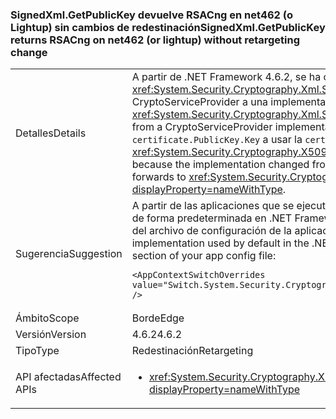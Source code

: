 ### <a name="signedxmlgetpublickey-returns-rsacng-on-net462-or-lightup-without-retargeting-change"></a><span data-ttu-id="217e5-101">SignedXml.GetPublicKey devuelve RSACng en net462 (o Lightup) sin cambios de redestinación</span><span class="sxs-lookup"><span data-stu-id="217e5-101">SignedXml.GetPublicKey returns RSACng on net462 (or lightup) without retargeting change</span></span>

|   |   |
|---|---|
|<span data-ttu-id="217e5-102">Detalles</span><span class="sxs-lookup"><span data-stu-id="217e5-102">Details</span></span>|<span data-ttu-id="217e5-103">A partir de .NET Framework 4.6.2, se ha cambiado (sin peculiaridades) el tipo concreto del objeto devuelto por el método <xref:System.Security.Cryptography.Xml.SignedXml.GetPublicKey%2A?displayProperty=nameWithType> de una implementación de CryptoServiceProvider a una implementación de Cng.</span><span class="sxs-lookup"><span data-stu-id="217e5-103">Starting with the .NET Framework 4.6.2, the concrete type of the object returned by the <xref:System.Security.Cryptography.Xml.SignedXml.GetPublicKey%2A?displayProperty=nameWithType> method changed (without a quirk) from a CryptoServiceProvider implementation to a Cng implementation.</span></span> <span data-ttu-id="217e5-104">Esto se debe a que la implementación ha pasado de usar <code>certificate.PublicKey.Key</code> a usar la <code>certificate.GetAnyPublicKey</code> interna que reenvía a <xref:System.Security.Cryptography.X509Certificates.RSACertificateExtensions.GetRSAPublicKey%2A?displayProperty=nameWithType>.</span><span class="sxs-lookup"><span data-stu-id="217e5-104">This is because the implementation changed from using <code>certificate.PublicKey.Key</code> to using the internal <code>certificate.GetAnyPublicKey</code> which forwards to <xref:System.Security.Cryptography.X509Certificates.RSACertificateExtensions.GetRSAPublicKey%2A?displayProperty=nameWithType>.</span></span>|
|<span data-ttu-id="217e5-105">Sugerencia</span><span class="sxs-lookup"><span data-stu-id="217e5-105">Suggestion</span></span>|<span data-ttu-id="217e5-106">A partir de las aplicaciones que se ejecutan en .NET Framework 4.7.1, se puede usar la implementación de CryptoServiceProvider que se usa de forma predeterminada en .NET Framework 4.6.1 y versiones anteriores mediante la adición del conmutador siguiente a la sección [runtime](~/docs/framework/configure-apps/file-schema/runtime/runtime-element.md) del archivo de configuración de la aplicación:</span><span class="sxs-lookup"><span data-stu-id="217e5-106">Starting with apps running on the .NET Framework 4.7.1, you can use the CryptoServiceProvider implementation used by default in the .NET Framework 4.6.1 and earlier versions by adding the following configuration switch to the [runtime](~/docs/framework/configure-apps/file-schema/runtime/runtime-element.md) section of your app config file:</span></span><pre><code class="language-xml">&lt;AppContextSwitchOverrides value=&quot;Switch.System.Security.Cryptography.Xml.SignedXmlUseLegacyCertificatePrivateKey=true&quot; /&gt;&#13;&#10;</code></pre>|
|<span data-ttu-id="217e5-107">Ámbito</span><span class="sxs-lookup"><span data-stu-id="217e5-107">Scope</span></span>|<span data-ttu-id="217e5-108">Borde</span><span class="sxs-lookup"><span data-stu-id="217e5-108">Edge</span></span>|
|<span data-ttu-id="217e5-109">Versión</span><span class="sxs-lookup"><span data-stu-id="217e5-109">Version</span></span>|<span data-ttu-id="217e5-110">4.6.2</span><span class="sxs-lookup"><span data-stu-id="217e5-110">4.6.2</span></span>|
|<span data-ttu-id="217e5-111">Tipo</span><span class="sxs-lookup"><span data-stu-id="217e5-111">Type</span></span>|<span data-ttu-id="217e5-112">Redestinación</span><span class="sxs-lookup"><span data-stu-id="217e5-112">Retargeting</span></span>|
|<span data-ttu-id="217e5-113">API afectadas</span><span class="sxs-lookup"><span data-stu-id="217e5-113">Affected APIs</span></span>|<ul><li><xref:System.Security.Cryptography.Xml.SignedXml.CheckSignatureReturningKey(System.Security.Cryptography.AsymmetricAlgorithm@)?displayProperty=nameWithType></li></ul>|

